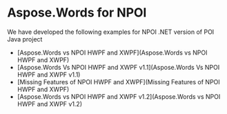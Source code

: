 # Aspose.Words for NPOI

We have developed the following examples for NPOI .NET version of POI Java project

* [Aspose.Words vs NPOI HWPF and XWPF](Aspose.Words vs NPOI HWPF and XWPF)
* [Aspose.Words Vs NPOI HWPF and XWPF v1.1](Aspose.Words Vs NPOI HWPF and XWPF v1.1)
* [Missing Features of NPOI HWPF and XWPF](Missing Features of NPOI HWPF and XWPF)
* [Aspose.Words vs NPOI HWPF and XWPF v1.2](Aspose.Words vs NPOI HWPF and XWPF v1.2)